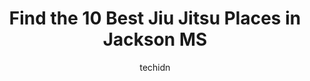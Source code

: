 ---
layout: ampstory
image: https://i0.wp.com/www.depkes.org/wp-content/uploads/2023/06/jiu-jitsu-0-in-jackson-ms-1685839752.jpeg?resize=640,853
author: techidn
featured: false
description: Discover the impressive array of Jiu Jitsu options in Jackson MS, where you can find 10 of the largest Jiu Jitsu establishments in the area. From renowned classics to hidden gems, Jackson MS
title: Find the 10 Best Jiu Jitsu Places in Jackson MS
cover:
   title: Find the 10 Best Jiu Jitsu Places in Jackson MS
   subtitle: Rickpate
   background: https://www.depkes.org/wp-content/uploads/2023/06/jiu-jitsu-0-in-jackson-ms-1685839752.jpeg

pages: 
 - layout: thirds
   top: <h1>#1 Precision Martial Arts of Flowood</h1>
   bottom: "<p>This review is longer than normal, but its thorough. I learned that I would be traveling to the Jackson/Flowood area for work and wanted to continue training. I asked </p>"
   background: https://www.depkes.org/wp-content/uploads/2023/06/jiu-jitsu-1-in-jackson-ms-1685839753.png
   backgroundblur: true
 - layout: thirds
   top: <h1>#2 Tiger Rock Academy- Brandon Mississippi</h1>
   bottom: "<p>Weve had our daughter at TR for 2.5 years, since she turned 4 and could start in the Cubs class. Well start our son in the fall when he is old enough! It has been a gre</p>"
   background: https://www.depkes.org/wp-content/uploads/2023/06/jiu-jitsu-2-in-jackson-ms-1685839753.jpeg
   cta:
      link: https://www.depkes.org/blog/find-the-10-best-jiu-jitsu-places-in-jackson-ms/
      text: Find the 10 Best Jiu Jitsu Places in Jackson MS
 - layout: thirds
   top: <h1>#3 Boxers Rebellion</h1>
   bottom: "<p>856 State St Suite E, Jackson, MS 39201, United States</p>"
   background: https://www.depkes.org/wp-content/uploads/2023/06/jiu-jitsu-3-in-jackson-ms-1685839754.png
   cta:
      link: https://www.depkes.org/blog/find-the-10-best-jiu-jitsu-places-in-jackson-ms/
      text: Find the 10 Best Jiu Jitsu Places in Jackson MS
 - layout: thirds
   top: <h1>#4 Jason Griffins Tiger Rock Martial Arts</h1>
   bottom: "<p>125 Dyess Rd, Ridgeland, MS 39157, United States</p>"
   background: https://images.unsplash.com/photo-1552083974-186346191183?ixlib=rb-4.0.3&ixid=MnwxMjA3fDB8MHxwaG90by1wYWdlfHx8fGVufDB8fHx8&auto=format&fit=crop&w=640&h=853&q=80
   cta:
      link: https://www.depkes.org/blog/find-the-10-best-jiu-jitsu-places-in-jackson-ms/
      text: Find the 10 Best Jiu Jitsu Places in Jackson MS
 - layout: thirds
   top: <h1>#5 Precision Martial Arts of Gluckstadt</h1>
   bottom: "<p>111 Dees Dr Suite A, Madison, MS 39110, United States</p>"
   background: https://images.unsplash.com/photo-1522441815192-d9f04eb0615c?ixlib=rb-4.0.3&ixid=MnwxMjA3fDB8MHxwaG90by1wYWdlfHx8fGVufDB8fHx8&auto=format&fit=crop&w=640&h=853&q=80
   cta:
      link: https://www.depkes.org/blog/find-the-10-best-jiu-jitsu-places-in-jackson-ms/
      text: Find the 10 Best Jiu Jitsu Places in Jackson MS
 - layout: thirds
   top: <h1>#6 Gracie South Jiu Jitsu & Kickboxing</h1>
   bottom: "<p>551 Ridgecrest Dr, Madison, MS 39110, United States</p>"
   background: https://images.unsplash.com/photo-1518640467707-6811f4a6ab73?ixlib=rb-4.0.3&ixid=MnwxMjA3fDB8MHxwaG90by1wYWdlfHx8fGVufDB8fHx8&auto=format&fit=crop&w=640&h=853&q=80
   cta:
      link: https://www.depkes.org/blog/find-the-10-best-jiu-jitsu-places-in-jackson-ms/
      text: Find the 10 Best Jiu Jitsu Places in Jackson MS
 - layout: thirds
   top: <h1>#7 Ridgeland Taekwondo</h1>
   bottom: "<p>676 S Pear Orchard Rd suite c, Ridgeland, MS 39157, United States</p>"
   background: https://images.unsplash.com/photo-1599422314077-f4dfdaa4cd09?ixlib=rb-4.0.3&ixid=MnwxMjA3fDB8MHxwaG90by1wYWdlfHx8fGVufDB8fHx8&auto=format&fit=crop&w=640&h=853&q=80
   cta:
      link: https://www.depkes.org/blog/find-the-10-best-jiu-jitsu-places-in-jackson-ms/
      text: Find the 10 Best Jiu Jitsu Places in Jackson MS
 - layout: thirds
   middle: Continue reading...
   background: https://images.unsplash.com/photo-1549241520-425e3dfc01cb?ixlib=rb-4.0.3&ixid=MnwxMjA3fDB8MHxwaG90by1wYWdlfHx8fGVufDB8fHx8&auto=format&fit=crop&w=640&h=853&q=80
   cta:
      link: https://www.depkes.org/blog/find-the-10-best-jiu-jitsu-places-in-jackson-ms/
      text: Find the 10 Best Jiu Jitsu Places in Jackson MS
      
---